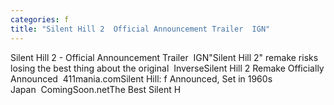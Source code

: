 ```yaml
---
categories: f
title: "Silent Hill 2  Official Announcement Trailer  IGN"
---
```

Silent Hill 2 - Official Announcement Trailer&nbsp;&nbsp;IGN"Silent Hill 2" remake risks losing the best thing about the original&nbsp;&nbsp;InverseSilent Hill 2 Remake Officially Announced&nbsp;&nbsp;411mania.comSilent Hill: f Announced, Set in 1960s Japan&nbsp;&nbsp;ComingSoon.netThe Best Silent H